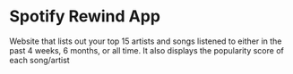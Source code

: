 # Spotify Rewind App
Website that lists out your top 15 artists and songs listened to either in the past 4 weeks, 6 months, or all time. It also displays the popularity score of each song/artist
